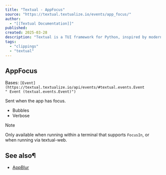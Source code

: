 ```yaml
---
title: "Textual - AppFocus"
source: "https://textual.textualize.io/events/app_focus/"
author:
  - "[[Textual Documentation]]"
published:
created: 2025-03-28
description: "Textual is a TUI framework for Python, inspired by modern web development."
tags:
  - "clippings"
  - "textual"
---
```

## AppFocus

Bases: `[Event](https://textual.textualize.io/api/events/#textual.events.Event " Event (textual.events.Event)")`

Sent when the app has focus.

- Bubbles
- Verbose

Note

Only available when running within a terminal that supports `FocusIn`, or when running via textual-web.

## See also¶

- [AppBlur](https://textual.textualize.io/events/app_blur/)